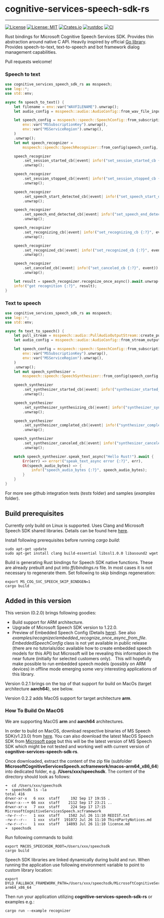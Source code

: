 # cognitive-services-speech-sdk-rs

---
[![License](https://img.shields.io/badge/License-Apache-blue.svg)](LICENSE-APACHE)
[![License: MIT](https://img.shields.io/badge/License-MIT-yellow.svg)](LICENSE-MIT)
[![Crates.io][crates-badge]][crates-url]
[![rustdoc][rustdoc-badge]][rustdoc-url]
[![CI](https://github.com/jabber-tools/cognitive-services-speech-sdk-rs/actions/workflows/github-actions-rust-ci.yml/badge.svg)](https://github.com/jabber-tools/cognitive-services-speech-sdk-rs/actions/workflows/github-actions-rust-ci.yml)

[crates-badge]: https://img.shields.io/crates/v/cognitive-services-speech-sdk-rs.svg
[crates-url]: https://crates.io/crates/cognitive-services-speech-sdk-rs
[rustdoc-badge]: https://img.shields.io/badge/rustdoc-0.2.2-green.svg
[rustdoc-url]: https://jabber-tools.github.io/cognitive_services_speech_sdk_rs/doc/0.2.0/cognitive_services_speech_sdk_rs/index.html

Rust bindings for Microsoft Cognitive Speech Services SDK. Provides thin abstraction around native C API. Heavily inspired by official [Go library](https://github.com/microsoft/cognitive-services-speech-sdk-go). Provides speech-to-text, text-to-speech and bot framework dialog management capabilities. 

Pull requests welcome!

### Speech to text 
```rust
use cognitive_services_speech_sdk_rs as msspeech;
use log::*;
use std::env;

async fn speech_to_text() {
    let filename = env::var("WAVFILENAME").unwrap();
    let audio_config = msspeech::audio::AudioConfig::from_wav_file_input(&filename).unwrap();

    let speech_config = msspeech::speech::SpeechConfig::from_subscription(
        env::var("MSSubscriptionKey").unwrap(),
        env::var("MSServiceRegion").unwrap(),
    )
    .unwrap();
    let mut speech_recognizer =
        msspeech::speech::SpeechRecognizer::from_config(speech_config, audio_config).unwrap();

    speech_recognizer
        .set_session_started_cb(|event| info!("set_session_started_cb {:?}", event))
        .unwrap();

    speech_recognizer
        .set_session_stopped_cb(|event| info!("set_session_stopped_cb {:?}", event))
        .unwrap();

    speech_recognizer
        .set_speech_start_detected_cb(|event| info!("set_speech_start_detected_cb {:?}", event))
        .unwrap();

    speech_recognizer
        .set_speech_end_detected_cb(|event| info!("set_speech_end_detected_cb {:?}", event))
        .unwrap();

    speech_recognizer
        .set_recognizing_cb(|event| info!("set_recognizing_cb {:?}", event.result.text))
        .unwrap();

    speech_recognizer
        .set_recognized_cb(|event| info!("set_recognized_cb {:?}", event))
        .unwrap();

    speech_recognizer
        .set_canceled_cb(|event| info!("set_canceled_cb {:?}", event))
        .unwrap();

    let result = speech_recognizer.recognize_once_async().await.unwrap();
    info!("got recognition {:?}", result);
}
```

### Text to speech
```rust
use cognitive_services_speech_sdk_rs as msspeech;
use log::*;
use std::env;

async fn text_to_speech() {
    let pull_stream = msspeech::audio::PullAudioOutputStream::create_pull_stream().unwrap();
    let audio_config = msspeech::audio::AudioConfig::from_stream_output(&pull_stream).unwrap();

    let speech_config = msspeech::speech::SpeechConfig::from_subscription(
        env::var("MSSubscriptionKey").unwrap(),
        env::var("MSServiceRegion").unwrap(),
    )
    .unwrap();
    let mut speech_synthesizer =
        msspeech::speech::SpeechSynthesizer::from_config(speech_config, audio_config).unwrap();

    speech_synthesizer
        .set_synthesizer_started_cb(|event| info!("synthesizer_started_cb {:?}", event))
        .unwrap();

    speech_synthesizer
        .set_synthesizer_synthesizing_cb(|event| info!("synthesizer_synthesizing_cb {:?}", event))
        .unwrap();

    speech_synthesizer
        .set_synthesizer_completed_cb(|event| info!("synthesizer_completed_cb {:?}", event))
        .unwrap();

    speech_synthesizer
        .set_synthesizer_canceled_cb(|event| info!("synthesizer_canceled_cb {:?}", event))
        .unwrap();

    match speech_synthesizer.speak_text_async("Hello Rust!").await {
        Err(err) => error!("speak_text_async error {:?}", err),
        Ok(speech_audio_bytes) => {
            info!("speech_audio_bytes {:?}", speech_audio_bytes);
        }
    }
}
```

For more see github integration tests (*tests* folder) and samples (*examples* folder).

## Build prerequisites

Currently only build on Linux is supported. Uses Clang and Microsoft Speech SDK shared libraries. Details can be found here [here](https://docs.microsoft.com/en-us/azure/cognitive-services/speech-service/quickstarts/setup-platform?tabs=dotnet%2Cwindows%2Cjre%2Cbrowser&pivots=programming-language-go).

Install following prerequisites before running *cargo build*:

```
sudo apt-get update 
sudo apt-get install clang build-essential libssl1.0.0 libasound2 wget
```

Build is generating Rust bindings for Speech SDK native functions. These are already prebuilt and put into *ffi/bindings.rs* file. In most cases it is not necessary to regenerate them. Set following to skip bindings regeneration:

```
export MS_COG_SVC_SPEECH_SKIP_BINDGEN=1
cargo build
```

## Added in this version

This version (0.2.0) brings following goodies:

* Build support for ARM architecture.
* Upgrade of Microsoft Speech SDK version to 1.22.0.
* Preview of Embedded Speech Config (Details [here](https://docs.microsoft.com/en-us/cpp/cognitive-services/speech/embeddedspeechconfig)). See also *examples/recognizer/embedded_recognize_once_async_from_file*. 
  *EmbeddedSpeechConfig* class is not yet available in public release (there are no tutorials/doc available how to create embedded speech models for this API) but Microsoft will be revealing this information in the near future (initially for selected customers only). 
  This will hopefully make possible to run embedded speech models (possibly on ARM devices) in offline mode emerging some very interesting applications of this library.

Version 0.2.1 brings on the top of that support for build on MacOs (target architecture **aarch64**), see below.

Version 0.2.2 adds MacOS support for target architecture **arm**.

### How To Build On MacOS

We are supporting MacOS **arm** and **aarch64** architectures.

In order to build on MacOS, download respective binaries of MS Speech SDK(v1.23.0) from [here](https://www.dropbox.com/s/w78qg20r60dm5ar/MicrosoftCognitiveServicesSpeech-XCFramework-1.23.0.zip?dl=0). You can also download the latest MacOS Speech SDK from [Microsoft page](https://aka.ms/csspeech/macosbinary) but this will be the latest version of MS Speech SDK which might be not tested and working well with current version of **cognitive-services-speech-sdk-rs**.

Once downloaded, extract the content of the zip file (subfolder **MicrosoftCognitiveServicesSpeech.xcframework/macos-arm64_x86_64**) into dedicated folder, e.g. **/Users/xxx/speechsdk**. The content of the directory should look as follows:

```
➜  cd /Users/xxx/speechsdk 
➜  speechsdk ls -la
total 416
drwxr-xr-x   6 xxx  staff     192 Sep 17 19:55 .
drwxr-x---+ 66 xxx  staff    2112 Sep 17 23:21 ..
drwxr-xr-x   7 xxx  staff     224 Sep 17 17:15 MicrosoftCognitiveServicesSpeech.xcframework
-rw-r--r--   1 xxx  staff    1582 Jul 26 11:10 REDIST.txt
-rw-r--r--   1 xxx  staff  191072 Jul 26 11:10 ThirdPartyNotices.md
-rw-r--r--   1 xxx  staff   14893 Jul 26 11:10 license.md
➜  speechsdk
```

Run following commands to build:
```
export MACOS_SPEECHSDK_ROOT=/Users/xxx/speechsdk
cargo build
```

Speech SDK libraries are linked dynamically during build and run. When running the application use following environment variable to point to custom library location:

```
export DYLD_FALLBACK_FRAMEWORK_PATH=/Users/xxx/speechsdk/MicrosoftCognitiveServicesSpeech.xcframework/macos-arm64_x86_64
```

Then run your application utilizing **cognitive-services-speech-sdk-rs** or examples e.g.:
```
cargo run --example recognizer
```
